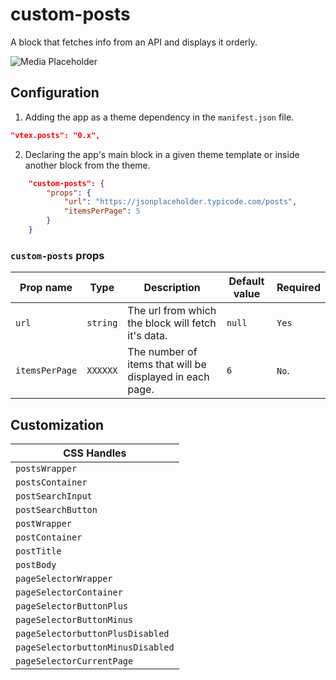# custom-posts

A block that fetches info from an API and displays it orderly.

![Media Placeholder](https://i.imgur.com/xRg7Ydi.png)

## Configuration

1. Adding the app as a theme dependency in the `manifest.json` file.

```json
"vtex.posts": "0.x",
```

2. Declaring the app's main block in a given theme template or inside another block from the theme.

```json
	"custom-posts": {
		"props": {
			"url": "https://jsonplaceholder.typicode.com/posts",
            "itemsPerPage": 5
		}
	}
```

### `custom-posts` props

| Prop name     | Type            | Description                                               | Default value        | Required |
| ------------- | --------------- | --------------------------------------------------------- | -------------------- | -------- |
| `url`         | `string`       | The url from which the block will fetch it's data.         | `null`               | `Yes`    |
| `itemsPerPage`| `XXXXXX`       | The number of items that will be displayed in each page.   | `6`                  | `No`.    |


## Customization

| CSS Handles |
| ----------- | 
| `postsWrapper` | 
| `postsContainer` | 
| `postSearchInput` | 
| `postSearchButton` | 
| `postWrapper` |
| `postContainer` |
| `postTitle` |
| `postBody` |
| `pageSelectorWrapper` |
| `pageSelectorContainer` |
| `pageSelectorButtonPlus` |
| `pageSelectorButtonMinus` |
| `pageSelectorbuttonPlusDisabled` |
| `pageSelectorbuttonMinusDisabled` |
| `pageSelectorCurrentPage` |

